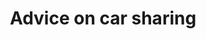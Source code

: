---
layout: link-post
title: Advice on car sharing
link: /downloads/advice-on-car-sharing.pdf
category: qphl-working-from-home
is-this-latest: yes
---